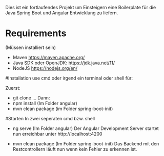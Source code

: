 Dies ist ein fortlaufendes Projekt um Einsteigern eine Boilerplate für die Java Spring Boot und Angular Entwicklung zu liefern.

# Requirements
(Müssen installiert sein)
* Maven https://maven.apache.org/
* Java SDK oder OpenJDK: 
https://jdk.java.net/11/
* NodeJS https://nodejs.org/en/

#Installation
use cmd oder irgend ein terminal oder shell für:

Zuerst:
* git clone ...
Dann:
* npm install    (Im Folder angular)
* mvn clean package (im Folder spring-boot-init)

#Starten
In zwei seperaten cmd bzw. shell

* ng serve (Im Folder angular) Der Angular Development Server startet nun erreichbar unter 
http://localhost:4200

* mvn clean package (Im Folder spring-boot-init) Das Backend mit den Restcontrollern läuft nun wenn kein Fehler zu erkennen ist.






